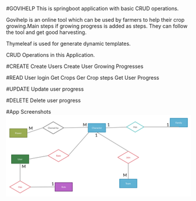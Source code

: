 #GOVIHELP
This is springboot application with basic CRUD operations.

Govihelp is an online tool which can be used by farmers to help their crop growing.Main steps if growing progress is added as steps.
They can follow the tool and get good harvesting.

Thymeleaf is used for generate dynamic templates.

CRUD Operations in this Application.

#CREATE
Create Users
Create User Growing Progresses

#READ
User login
Get Crops
Ger Crop steps
Get User Progress

#UPDATE
Update user progress

#DELETE
Delete user progress

#App Screenshots
![alt text](https://github.com/NaviduRoshika/dc-universe-asp-web-api/blob/master/Documentation/er.jpg?raw=true)

